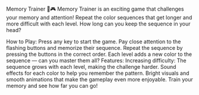 Memory Trainer 🧠🎮
Memory Trainer is an exciting game that challenges your memory and attention! Repeat the color sequences that get longer and more difficult with each level. How long can you keep the sequence in your head?

How to Play:
Press any key to start the game.
Pay close attention to the flashing buttons and memorize their sequence.
Repeat the sequence by pressing the buttons in the correct order.
Each level adds a new color to the sequence — can you master them all?
Features:
Increasing difficulty: The sequence grows with each level, making the challenge harder.
Sound effects for each color to help you remember the pattern.
Bright visuals and smooth animations that make the gameplay even more enjoyable.
Train your memory and see how far you can go!

